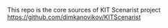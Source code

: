 This repo is the core sources of KIT Scenarist project https://github.com/dimkanovikov/KITScenarist
